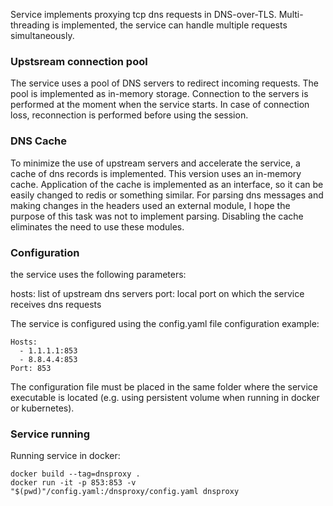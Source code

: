 Service implements proxying tcp dns requests in DNS-over-TLS. Multi-threading is implemented, the service can handle multiple requests simultaneously.

### Upstsream connection pool

The service uses a pool of DNS servers to redirect incoming requests. The pool is implemented as in-memory storage. Connection to the servers is performed at the moment when the service starts. In case of connection loss, reconnection is performed before using the session.  

### DNS Cache

To minimize the use of upstream servers and accelerate the service, a cache of dns records is implemented. This version uses an in-memory cache. Application of the cache is implemented as an interface, so it can be easily changed to redis or something similar.  For parsing dns messages and making changes in the headers used an external module, I hope the purpose of this task was not to implement parsing. Disabling the cache eliminates the need to use these modules.

### Configuration

the service uses the following parameters:

hosts: list of upstream dns servers
port: local port on which the service receives dns requests

The service is configured using the config.yaml file
configuration example: 
```azure
Hosts:
  - 1.1.1.1:853
  - 8.8.4.4:853
Port: 853
```
The configuration file must be placed in the same folder where the service executable is located (e.g. using persistent volume when running in docker or kubernetes).
### Service running

Running service in docker:

```azure
docker build --tag=dnsproxy .
docker run -it -p 853:853 -v "$(pwd)"/config.yaml:/dnsproxy/config.yaml dnsproxy
```  
